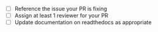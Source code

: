 - [ ] Reference the issue your PR is fixing
- [ ] Assign at least 1 reviewer for your PR
- [ ] Update documentation on readthedocs as appropriate